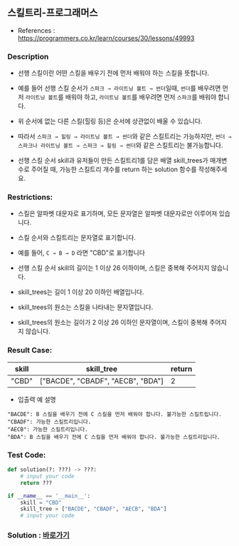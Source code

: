 ## 스킬트리-프로그래머스

* References : https://programmers.co.kr/learn/courses/30/lessons/49993

### Description

* 선행 스킬이란 어떤 스킬을 배우기 전에 먼저 배워야 하는 스킬을 뜻합니다.

* 예를 들어 선행 스킬 순서가 `스파크 → 라이트닝 볼트 → 썬더`일때, `썬더`를 배우려면 먼저 `라이트닝 볼트`를 배워야 하고, `라이트닝 볼트`를 배우려면 먼저 `스파크`를 배워야 합니다.

* 위 순서에 없는 다른 스킬(힐링 등)은 순서에 상관없이 배울 수 있습니다.

* 따라서 `스파크 → 힐링 → 라이트닝 볼트 → 썬더`와 같은 스킬트리는 가능하지만, `썬더 → 스파크나 라이트닝 볼트 → 스파크 → 힐링 → 썬더`와 같은 스킬트리는 불가능합니다.

* 선행 스킬 순서 skill과 유저들이 만든 스킬트리1를 담은 배열 skill_trees가 매개변수로 주어질 때, 가능한 스킬트리 개수를 return 하는 solution 함수를 작성해주세요.

### Restrictions:

* 스킬은 알파벳 대문자로 표기하며, 모든 문자열은 알파벳 대문자로만 이루어져 있습니다.

* 스킬 순서와 스킬트리는 문자열로 표기합니다.

* 예를 들어, `C → B → D` 라면 "CBD"로 표기합니다

* 선행 스킬 순서 skill의 길이는 1 이상 26 이하이며, 스킬은 중복해 주어지지 않습니다.

* skill_trees는 길이 1 이상 20 이하인 배열입니다.

* skill_trees의 원소는 스킬을 나타내는 문자열입니다.

* skill_trees의 원소는 길이가 2 이상 26 이하인 문자열이며, 스킬이 중복해 주어지지 않습니다.

### Result Case:

| skill | skill_tree | return |
|---|---|---|
| "CBD" | ["BACDE", "CBADF", "AECB", "BDA"]	| 2 |

* 입출력 예 설명

```
"BACDE": B 스킬을 배우기 전에 C 스킬을 먼저 배워야 합니다. 불가능한 스킬트립니다.
"CBADF": 가능한 스킬트리입니다.
"AECB": 가능한 스킬트리입니다.
"BDA": B 스킬을 배우기 전에 C 스킬을 먼저 배워야 합니다. 불가능한 스킬트리입니다.
```

### Test Code:
```python
def solution(?: ???) -> ???:
    # input your code
    return ???

if __name__ == '__main__':
    skill = "CBD"
    skill_tree = ["BACDE", "CBADF", "AECB", "BDA"]
    # input your code
```

### Solution : [바로가기](https://github.com/takhyun12/Algorithm-Essential-Training/blob/main/Solutions/credit_card.py)
